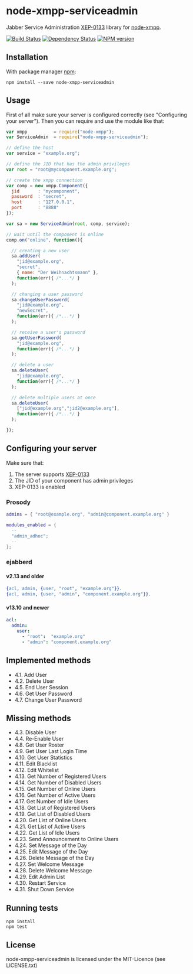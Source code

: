 # node-xmpp-serviceadmin

Jabber Service Administration
[XEP-0133](http://xmpp.org/extensions/xep-0133.html) library for
[node-xmpp](https://github.com/astro/node-xmpp).

[![Build Status](https://secure.travis-ci.org/flosse/node-xmpp-serviceadmin.svg)](http://travis-ci.org/flosse/node-xmpp-serviceadmin)
[![Dependency Status](https://gemnasium.com/flosse/node-xmpp-serviceadmin.svg)](https://gemnasium.com/flosse/node-xmpp-serviceadmin.png)
[![NPM version](https://badge.fury.io/js/node-xmpp-serviceadmin.svg)](http://badge.fury.io/js/node-xmpp-serviceadmin)

## Installation

With package manager [npm](http://npmjs.org/):

    npm install --save node-xmpp-serviceadmin

## Usage

First of all make sure your server is configured correctly
(see "Configuring your server").
Then you can require and use the module like that:

```javascript
var xmpp          = require("node-xmpp");
var ServiceAdmin  = require("node-xmpp-serviceadmin");

// define the host
var service = "example.org";

// define the JID that has the admin privileges
var root = "root@mycomponent.example.org";

// create the xmpp connection
var comp = new xmpp.Component({
  jid       : "mycomponent",
  password  : "secret",
  host      : "127.0.0.1",
  port      : "8888"
});

var sa = new ServiceAdmin(root, comp, service);

// wait until the component is online
comp.on("online", function(){

  // creating a new user
  sa.addUser(
    "jid@example.org",
    "secret",
    { name: "Der Weihnachtsmann" },
    function(err){ /*...*/ }
  );

  // changing a user password
  sa.changeUserPassword(
    "jid@example.org",
    "newSecret",
    function(err){ /*...*/ }
  );

  // receive a user's password
  sa.getUserPassword(
    "jid@example.org",
    function(err){ /*...*/ }
  );

  // delete a user
  sa.deleteUser(
    "jid@example.org",
    function(err){ /*...*/ }
  );

  // delete multiple users at once
  sa.deleteUser(
    ["jid@example.org","jid2@example.org"],
    function(err){ /*...*/ }
  );

});
```
## Configuring your server

Make sure that:

1. The server supports [XEP-0133](http://xmpp.org/extensions/xep-0133.html)
2. The JID of your component has admin privileges
3. XEP-0133 is enabled

### Prosody

```lua
admins = { "root@example.org", "admin@component.example.org" }

modules_enabled = {
  --
  "admin_adhoc";
  --
};
```

### ejabberd

#### v2.13 and older

```erlang
{acl, admin, {user, "root", "example.org"}}.
{acl, admin, {user, "admin", "component.example.org"}}.
```
#### v13.10 and newer

```yml
acl:
  admin:
    user:
      - "root":  "example.org"
      - "admin": "component.example.org"
```

## Implemented methods

- 4.1. Add User
- 4.2. Delete User
- 4.5. End User Session
- 4.6. Get User Password
- 4.7. Change User Password

## Missing methods

- 4.3. Disable User
- 4.4. Re-Enable User
- 4.8. Get User Roster
- 4.9. Get User Last Login Time
- 4.10. Get User Statistics
- 4.11. Edit Blacklist
- 4.12. Edit Whitelist
- 4.13. Get Number of Registered Users
- 4.14. Get Number of Disabled Users
- 4.15. Get Number of Online Users
- 4.16. Get Number of Active Users
- 4.17. Get Number of Idle Users
- 4.18. Get List of Registered Users
- 4.19. Get List of Disabled Users
- 4.20. Get List of Online Users
- 4.21. Get List of Active Users
- 4.22. Get List of Idle Users
- 4.23. Send Announcement to Online Users
- 4.24. Set Message of the Day
- 4.25. Edit Message of the Day
- 4.26. Delete Message of the Day
- 4.27. Set Welcome Message
- 4.28. Delete Welcome Message
- 4.29. Edit Admin List
- 4.30. Restart Service
- 4.31. Shut Down Service

## Running tests

```shell
npm install
npm test
```

## License

node-xmpp-serviceadmin is licensed under the MIT-Licence
(see LICENSE.txt)
